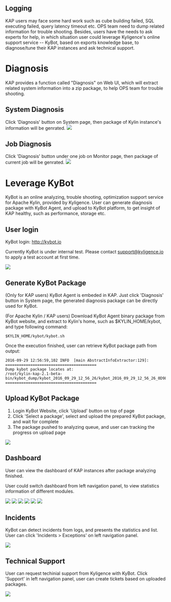 ## Logging

KAP users may face some hard work such as cube building failed, SQL executing failed, query latency timeout etc. OPS team need to dump related information for trouble shooting. Besides, users have the needs to ask experts for help, in which situation user could leverage Kyligence's online support service -- KyBot, based on exports knowledge base, to diagnose/tune their KAP instances and ask technical support.

# Diagnosis
KAP provides a function called "Diagnosis" on Web UI, which will extract related system information into a zip package, to help OPS team for trouble shooting.

## System Diagnosis
Click 'Diagnosis' button on System page, then package of Kylin instance's information will be genrated.
![](images/diagnosis/Picture1.png)

## Job Diagnosis
Click 'Diagnosis' button under one job on Monitor page, then package of current job will be genrated.
![](images/diagnosis/Picture2.png)

# Leverage KyBot
KyBot is an online analyzing, trouble shooting, optimization support service for Apache Kylin, provided by Kyligence. User can generate diagnosis package with KyBot Agent, and upload to KyBot platform, to get insight of KAP healthy, such as performance, storage etc.

## User login
KyBot login: http://kybot.io

Currently KyBot is under internal test. Please contact [support@kyligence.io](mailto:support@kyligence.io) to apply a test account at first time.

![](images/diagnosis/kybot_login.png)

## Generate KyBot Package
(Only for KAP users) KyBot Agent is embeded in KAP. Just click 'Diagnosis' button in System page, the generated diagnosis package can be directly used for KyBot.

(For Apache Kylin / KAP users) Download KyBot Agent binary package from KyBot website, and extract to Kylin's home, such as $KYLIN_HOME/kybot, and type following command:

```
$KYLIN_HOME/kybot/kybot.sh
```

Once the execution finished, user can retrieve KyBot package path from output:
```
2016-09-29 12:56:59,102 INFO  [main AbstractInfoExtractor:129]:
========================================
Dump kybot package locates at:
/root/kylin-kap-2.1-beta-bin/kybot_dump/kybot_2016_09_29_12_56_26/kybot_2016_09_29_12_56_26_0D9858.zip
========================================
```

## Upload KyBot Package
1. Login KyBot Website, click 'Upload' button on top of page
2. Click 'Select a package', select and upload the prepared KyBot package, and wait for complete
3. The package pushed to analyzing queue, and user can tracking the progress on upload page

![](images/diagnosis/kybot_upload.png)

## Dashboard
User can view the dashboard of KAP instances after package analyzing finished.

User could switch dashboard from left navigation panel, to view statistics information of different modules.

![](images/diagnosis/kybot_cube.png)
![](images/diagnosis/kybot_query.png)
![](images/diagnosis/kybot_job.png)
![](images/diagnosis/kybot_user.png)
![](images/diagnosis/kybot_storage.png)
![](images/diagnosis/kybot_env.png)

## Incidents
KyBot can detect incidents from logs, and presents the statistics and list. User can click 'Incidents > Exceptions' on left navigation panel.

![](images/diagnosis/kybot_exception.png)

## Technical Support
User can request techinial support from Kyligence with KyBot. Click 'Support' in left navigation panel, user can create tickets based on uploaded packages.

![](images/diagnosis/kybot_create_ticket.png)